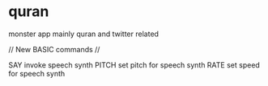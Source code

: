 quran
=====

monster app mainly quran and twitter related

// New BASIC commands //


SAY <string>        invoke speech synth
PITCH <number>      set pitch for speech synth 
RATE <number>       set speed for speech synth